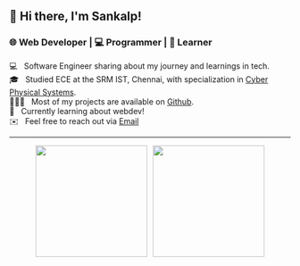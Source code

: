 ## 👋 Hi there, I'm Sankalp!
### 🌐 Web Developer | 💻 Programmer | 🧠 Learner
<!--
**1vishen/1vishen** is a ✨ _special_ ✨ repository because its `README.md` (this file) appears on your GitHub profile.

Here are some ideas to get you started:

- 🔭 I’m currently working on ...
- 🌱 I’m currently learning ...
- 👯 I’m looking to collaborate on ...
- 🤔 I’m looking for help with ...
- 💬 Ask me about ...
- 📫 How to reach me: ...
- 😄 Pronouns: ...
- ⚡ Fun fact: ...
-->

💻 &nbsp; Software Engineer sharing about my journey and learnings in tech.  
🎓 &nbsp; Studied ECE at the SRM IST, Chennai, with specialization in [Cyber Physical Systems](https://en.wikipedia.org/wiki/Cyber%E2%80%93physical_system).  
👨🏻‍💻 &nbsp; Most of my projects are available on [Github](https://github.com/1vishen?tab=repositories).  
🌱 &nbsp; Currently learning about webdev!  
✉️ &nbsp; Feel free to reach out via [Email](mailto:1vishen@proton.me)  

---
<div style="display: flex; justify-content: center; gap: 10px;">
<a href="https://github.com/1vishen">
  <img height=200 align="center" src="https://github-readme-stats.vercel.app/api?username=1vishen&show_icons=true&theme=merko&rank_icon=github" />
</a>
<a href="https://github.com/1vishen">
  <img height=200 align="center" src="https://github-readme-stats.vercel.app/api/top-langs/?username=1vishen&theme=merko&layout=compact" />
</a>
</div>
